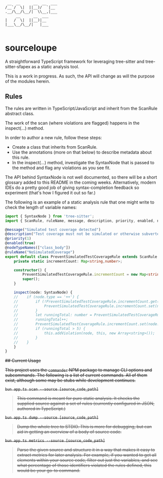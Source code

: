 ```
 __  __      __  __  ___ 
/__`/  \|  ||__)/  `|__  
.__/\__/\__/|  \\__,|___ 
     __      __  ___     
|   /  \|  ||__)|__      
|___\__/\__/|   |___     
                         
```
# sourceloupe

A straightforward TypeScript framework for leveraging tree-sitter and tree-sitter-sfapex as a static analysis tool.

This is a work in progress. As such, the API will change as will the purpose of the modules herein.


## Rules

The rules are written in TypeScript/JavaScript and inherit from the ScanRule abstract class. 

The work of the scan (where violations are flagged) happens in the inspect(...) method. 

In order to author a new rule, follow these steps:

* Create a class that inherits from ScanRule.
* Use the annotations (more on that below) to describe metadata about this rule.
* In the inspect(...) method, investigate the SyntaxNode that is passed to the method and flag any violations as you see fit.

The API behind SyntaxNode is not well documented, so there will be a short glossary added to this README in the coming weeks. Alternatively, modern IDEs do a pretty good job of giving syntax-completion feedback so experiment (that's how I figured it out so far.)

The following is an example of a static analysis rule that one might write to check the length of variable names: 

```TypeScript
import { SyntaxNode } from 'tree-sitter';
import { ScanRule, ruleName, message, description, priority, enabled, nodeTypeNames } from "../ScanRule.js";

@message("Simulated test coverage detected")
@description("Test coverage must not be simulated or otherwise subverted in order pass Salesforce's quality gates.")
@priority(1)
@enabled(true)
@nodeTypeNames(["class_body"])
@ruleName("NoSimulatedCoverage")
export default class PreventSimulatedTestCoverageRule extends ScanRule {
    private static incrementCount: Map<string,number>;

    constructor() {
        PreventSimulatedTestCoverageRule.incrementCount = new Map<string, number>();
        super();
    }

    inspect(node: SyntaxNode) {
    //    if (node.type == '++') {
    //        if (!PreventSimulatedTestCoverageRule.incrementCount.get(node.parent.parent.text)) {
    //            PreventSimulatedTestCoverageRule.incrementCount.set(node.parent.parent.text, 0);
    //        }
    //        let runningTotal: number = PreventSimulatedTestCoverageRule.incrementCount.get(node.parent.parent.text);
    //        runningTotal++;
    //        PreventSimulatedTestCoverageRule.incrementCount.set(node.parent.parent.text, runningTotal);
    //        if (runningTotal > 5) {
    //            this.addViolation(node, this, new Array<string>());
    //        }
    //    }
    }
}
```



<strike>
## Current Usage

This project uses the `commander` NPM package to manage CLI options and subcommands. The following is a list of current commands. All of them exist, although some may be stubs while development continues.

`bun app.ts scan --source [source_code_path]`

> This command is meant for pure static analysis. It checks the supplied source against a set of rules (currently configured in JSON, authored in TypeScript.)

`bun app.ts dump --source [source_code_path]`

> Dump the whole tree to STDIO. This is more for debugging, but can aid in getting an overview of a body of source code.

`bun app.ts metrics --source [source_code_path]`

> Parse the given source and structure it in a way that makes it easy to extract metrics for later analysis. For example, if you wanted to get all elements within your source code, filter out just the variables, and see what percentage of those identifiers violated the rules defined, this would be your go-to command.
</strike>